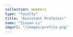 ```yaml
---
collection: members
type: "faculty"
title: "Assistant Professor"
name: "Zixuan Li"
imgurl: "/images/profile.png"
---
```

